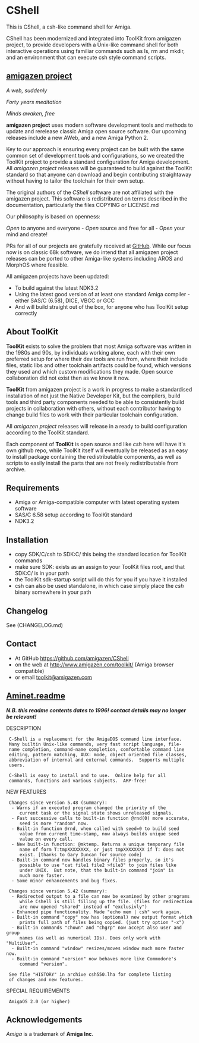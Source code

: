 # CShell

This is CShell, a csh-like command shell for Amiga.

CShell has been modernized and integrated into ToolKit from amigazen project, to provide developers with a Unix-like command shell for both interactive operations using familiar commands such as ls, rm and mkdir, and an environment that can execute csh style command scripts.

## [amigazen project](http://www.amigazen.com)

*A web, suddenly*

*Forty years meditation*

*Minds awaken, free*

**amigazen project** uses modern software development tools and methods to update and rerelease classic Amiga open source software. Our upcoming releases include a new AWeb, and a new Amiga Python 2.

Key to our approach is ensuring every project can be built with the same common set of development tools and configurations, so we created the ToolKit project to provide a standard configuration for Amiga development. All *amigazen project* releases will be guaranteed to build against the ToolKit standard so that anyone can download and begin contributing straightaway without having to tailor the toolchain for their own setup.

The original authors of the *CShell* software are not affiliated with the amigazen project. This software is redistributed on terms described in the documentation, particularly the files COPYING or LICENSE.md

Our philosophy is based on openness:

*Open* to anyone and everyone	- *Open* source and free for all	- *Open* your mind and create!

PRs for all of our projects are gratefully received at [GitHub](https://github.com/amigazen/). While our focus now is on classic 68k software, we do intend that all amigazen project releases can be ported to other Amiga-like systems including AROS and MorphOS where feasible.

All amigazen projects have been updated:
- To build against the latest NDK3.2
- Using the latest good version of at least one standard Amiga compiler - either SAS/C (6.58), DICE, VBCC or GCC
- And will build straight out of the box, for anyone who has ToolKit setup correctly

## About ToolKit

**ToolKit** exists to solve the problem that most Amiga software was written in the 1980s and 90s, by individuals working alone, each with their own preferred setup for where their dev tools are run from, where their include files, static libs and other toolchain artifacts could be found, which versions they used and which custom modifications they made. Open source collaboration did not exist then as we know it now. 

**ToolKit** from amigazen project is a work in progress to make a standardised installation of not just the Native Developer Kit, but the compilers, build tools and third party components needed to be able to consistently build projects in collaboration with others, without each contributor having to change build files to work with their particular toolchain configuration. 

All *amigazen project* releases will release in a ready to build configuration according to the ToolKit standard.

Each component of **ToolKit** is open source and like *csh* here will have it's own github repo, while ToolKit itself will eventually be released as an easy to install package containing the redistributable components, as well as scripts to easily install the parts that are not freely redistributable from archive.

## Requirements

- Amiga or Amiga-compatible computer with latest operating system software
- SAS/C 6.58 setup according to ToolKit standard
- NDK3.2

## Installation

- copy SDK/C/csh to SDK:C/ this being the standard location for ToolKit commands
- make sure SDK: exists as an assign to your ToolKit files root, and that SDK:C/ is in your path
- the ToolKit sdk-startup script will do this for you if you have it installed
- csh can also be used standalone, in which case simply place the *csh* binary somewhere in your path

## Changelog

See (CHANGELOG.md)

## Contact 

- At GitHub https://github.com/amigazen/CShell
- on the web at http://www.amigazen.com/toolkit/ (Amiga browser compatible)
- or email toolkit@amigazen.com

## [Aminet.readme](https://www.aminet.net/package/util/shell/csh550)

***N.B. this readme contents dates to 1996! contact details may no longer be relevant!***

DESCRIPTION

     C-Shell is a replacement for the AmigaDOS command line interface.
     Many builtin Unix-like commands, very fast script language, file-
     name completion, command-name completion, comfortable command line
     editing, pattern matching, AUX: mode, object oriented file classes,
     abbreviation of internal and external commands.  Supports multiple
     users.

     C-Shell is easy to install and to use.  Online help for all
     commands, functions and various subjects.  ARP-free!

NEW FEATURES

     Changes since version 5.48 (summary):
      - Warns if an executed program changed the priority of the
         current task or the signal state shows unreleased signals.
      - Fast successive calls to built-in function @rnd(0) more accurate,
         seed is more "random" now.
      - Built-in function @rnd, when called with seed=0 to build seed
         value from current time-stamp, now always builds unique seed
         value on every call.
      - New built-in function: @mktemp. Returns a unique temporary file
         name of form T:tmpXXXXXXXX, or just tmpXXXXXXXX if T: does not
         exist. [thanks to Gary Duncan for source code]
      - Built-in command now handles binary files properly, so it's
         possible to use "cat file1 file2 >file3" to join files like
         under UNIX.  But note, that the built-in command "join" is
         much more faster.
      - Some minor enhancements and bug fixes.

     Changes since version 5.42 (summary):
      - Redirected output to a file can now be examined by other programs
         while Cshell is still filling up the file. (files for redirection
         are now opened "shared" instead of "exclusivly")
      - Enhanced pipe functionality. Made "echo mem | csh" work again.
      - Built-in command "copy" now has (optional) new output format which
         prints full path of files being copied. (just try option "-x")
      - Built-in commands "chown" and "chgrp" now accept also user and group
         names (as well as numerical IDs). Does only work with "MultiUser".
      - Built-in command "window" resizes/moves window much more faster now.
      - Built-in command "version" now behaves more like Commodore's
         command "version".

     See file "HISTORY" in archive csh550.lha for complete listing
     of changes and new features.

SPECIAL REQUIREMENTS

     AmigaOS 2.0 (or higher)

## Acknowledgements

*Amiga* is a trademark of **Amiga Inc**. 